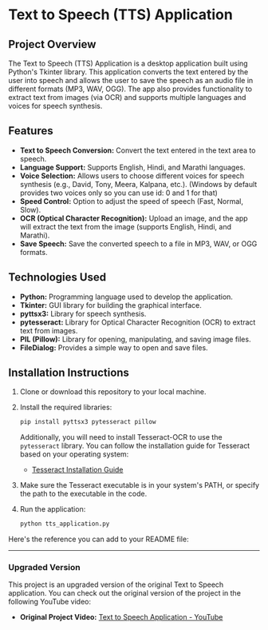 # Text to Speech (TTS) Application

## Project Overview
The Text to Speech (TTS) Application is a desktop application built using Python's Tkinter library. This application converts the text entered by the user into speech and allows the user to save the speech as an audio file in different formats (MP3, WAV, OGG). The app also provides functionality to extract text from images (via OCR) and supports multiple languages and voices for speech synthesis.

## Features
- **Text to Speech Conversion:** Convert the text entered in the text area to speech.
- **Language Support:** Supports English, Hindi, and Marathi languages.
- **Voice Selection:** Allows users to choose different voices for speech synthesis (e.g., David, Tony, Meera, Kalpana, etc.).  (Windows by default provides two voices only so you can use id: 0 and 1 for that)
- **Speed Control:** Option to adjust the speed of speech (Fast, Normal, Slow).
- **OCR (Optical Character Recognition):** Upload an image, and the app will extract the text from the image (supports English, Hindi, and Marathi).
- **Save Speech:** Save the converted speech to a file in MP3, WAV, or OGG formats.

## Technologies Used
- **Python:** Programming language used to develop the application.
- **Tkinter:** GUI library for building the graphical interface.
- **pyttsx3:** Library for speech synthesis.
- **pytesseract:** Library for Optical Character Recognition (OCR) to extract text from images.
- **PIL (Pillow):** Library for opening, manipulating, and saving image files.
- **FileDialog:** Provides a simple way to open and save files.

## Installation Instructions

1. Clone or download this repository to your local machine.
   
2. Install the required libraries:

   ```bash
   pip install pyttsx3 pytesseract pillow
   ```

   Additionally, you will need to install Tesseract-OCR to use the `pytesseract` library. You can follow the installation guide for Tesseract based on your operating system:

   - [Tesseract Installation Guide](https://github.com/tesseract-ocr/tesseract/wiki)

3. Make sure the Tesseract executable is in your system's PATH, or specify the path to the executable in the code.

4. Run the application:

   ```bash
   python tts_application.py
   ```

Here's the reference you can add to your README file:

---

### **Upgraded Version**
This project is an upgraded version of the original Text to Speech application. You can check out the original version of the project in the following YouTube video:

- **Original Project Video:** [Text to Speech Application - YouTube](https://youtu.be/fEL8ihL-GXg?si=ZwiE7ZILXNEdf0ek)
